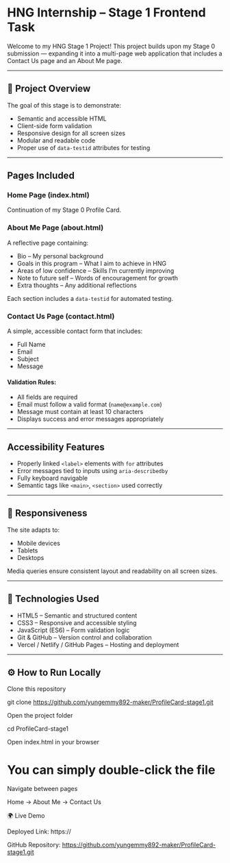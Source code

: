 # HNG Internship – Stage 1 Frontend Task

Welcome to my HNG Stage 1 Project! 
This project builds upon my Stage 0 submission — expanding it into a multi-page web application that includes a Contact Us page and an About Me page.

---

## 🧩 Project Overview

The goal of this stage is to demonstrate:
- Semantic and accessible HTML
- Client-side form validation
- Responsive design for all screen sizes
- Modular and readable code
- Proper use of `data-testid` attributes for testing

---

## Pages Included

### Home Page (index.html)
Continuation of my Stage 0 Profile Card.

### About Me Page (about.html)
A reflective page containing:
- Bio – My personal background  
- Goals in this program – What I aim to achieve in HNG  
- Areas of low confidence – Skills I’m currently improving  
- Note to future self – Words of encouragement for growth  
- Extra thoughts – Any additional reflections  

Each section includes a `data-testid` for automated testing.

### Contact Us Page (contact.html)
A simple, accessible contact form that includes:
- Full Name  
- Email  
- Subject  
- Message  

#### Validation Rules:
- All fields are required  
- Email must follow a valid format (`name@example.com`)  
- Message must contain at least 10 characters  
- Displays success and error messages appropriately  

---

##  Accessibility Features
- Properly linked `<label>` elements with `for` attributes  
- Error messages tied to inputs using `aria-describedby`  
- Fully keyboard navigable  
- Semantic tags like `<main>`, `<section>` used correctly  

---

## 📱 Responsiveness
The site adapts to:
- Mobile devices  
- Tablets  
- Desktops  

Media queries ensure consistent layout and readability on all screen sizes.

---

## 🧩 Technologies Used
- HTML5 – Semantic and structured content  
- CSS3 – Responsive and accessible styling  
- JavaScript (ES6) – Form validation logic  
- Git & GitHub – Version control and collaboration  
- Vercel / Netlify / GitHub Pages – Hosting and deployment  

---

## ⚙️ How to Run Locally

Clone this repository

   git clone https://github.com/yungemmy892-maker/ProfileCard-stage1.git

Open the project folder

cd ProfileCard-stage1


Open index.html in your browser

# You can simply double-click the file


Navigate between pages

Home → About Me → Contact Us

🌍 Live Demo

Deployed Link: https://

GitHub Repository: https://github.com/yungemmy892-maker/ProfileCard-stage1.git
